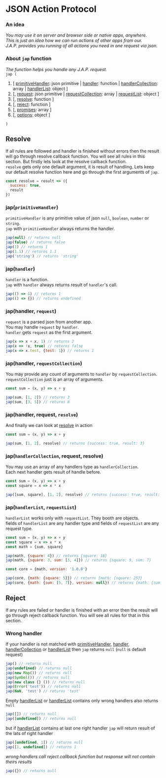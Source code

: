 # JSON Action Protocol
### An idea
*You may use it on server and browser side or native apps, anywhere.  
This is just an idea how we can run actions of other apps from our.  
J.A.P. provides you running of all actions you need in one request via json.*
### About `jap` function
*The function helps you handle any J.A.P. request.*  
`jap (`  
1. \[ [primitiveHandler](#japprimitivehandler): json primitive | [handler](#japhandler): function | [handlerCollection](#japhandlercollection-request-resolve): array | [handlerList](#handlerList): object \]
2. \[, [request](#japhandler-request): json primitive | [requestCollection](#japhandler-requestCollection): array | [requestList](#requestList): object \]  
3. \[, [resolve](#resolve): function \]
4. \[, [reject](#reject): function \]
5. \[, [promises](#promises): array \]
6. \[, [options](#options): object \]

`)`
## Resolve
If all rules are followed and handler is finished without errors then the result will go
through resolve callback function.
You will see all rules in this section.
But firstly lets look at the resolve callback function.  
`resolve` gets only one default argument, it is result of handling.
Lets keep our default resolve function here and go through the first arguments of `jap`.
```javascript
const resolve = result => ({
  success: true,
  result
})
```
### jap(`primitiveHandler`)
`primitiveHandler` is any primitive value of json `null`, `boolean`, `number` or `string`.  
`jap` with `primitiveHandler` always returns the handler.
```javascript
jap(null) // returns null
jap(false) // returns false
jap(1) // returns 1
jap(1.1) // returns 1.1
jap('string') // returns 'string'
``` 
### jap(`handler`)
`handler` is a function.  
`jap` with `handler` always returns result of `handler`'s call.
```javascript
jap(() => 1) // returns 1
jap(() => {}) // returns undefined
``` 
### jap(handler, `request`)
`request` is a parsed json from another app.  
You may handle `request` by `handler`.  
`handler` gets `request` as the first argument.
```javascript
jap(x => x + x, 1) // returns 2
jap(x => !x, true) // returns false
jap(x => x.test, {test: 1}) // returns 1
```
### jap(handler, `requestCollection`)
You may provide any count of arguments to `handler` by `requestCollection`.  
`requestCollection` just is an array of arguments.
```javascript
const sum = (x, y) => x + y

jap(sum, [1, 2]) // returns 3
jap(sum, [3, 5]) // returns 8
```
### jap(handler, request, `resolve`)
And finally we can look at [resolve](#resolve) in action
```javascript
const sum = (x, y) => x + y

jap(sum, [1, 2], resolve) // returns {success: true, result: 3}
```
### jap(`handlerCollection`, request, resolve)
You may use an array of any handlers type as `handlerCollection`.  
Each next handler gets result of handle before.
```javascript
const sum = (x, y) => x + y
const square = x => x * x

jap([sum, square], [1, 2], resolve) // returns {success: true, result: 9}
```
### jap(`handlerList`, `requestList`)
`handlerList` works only with `requestList`. They booth are objects.  
fields of `handlerList` are any handler type and fields of `requestList` are any request type.
```javascript
const sum = (x, y) => x + y
const square = x => x * x
const math = {sum, square}

jap(math, {square: 4}) // returns {square: 16}
jap(math, {square: 3, sum: [3, 4]}) // returns {square: 9, sum: 7}

const core = {math, version: '1.0.0'}

jap(core, {math: {square: 5}}) // returns {math: {square: 25}}
jap(core, {math: {sum: [5, 7]}, version: null}) // returns {math: {sum: 12}, version: '1.0.0'}
```

## Reject
If any rules are failed or handler is finished with an error then the result will go
through reject callback function.
You will see all rules for that in this section.
### Wrong handler
If your handler is not matched with [primitiveHandler](#primitiveHandler), [handler](#handler), [handlerCollection](#handlerCollection) or [handlerList](#handlerList)
then `jap` returns `null` (`null` is default request)
```javascript
jap() // returns null
jap(undefined) // returns null
jap(new Map()) // returns null
jap(Symbol()) // returns null
jap(new class {} ()) // returns null
jap(Error('test')) // returns null
jap(NaN, 'test') // returns 'test'
``` 
Empty [handlerList](#handlerList) or [handlerList](#handlerList) contains only wrong handlers
also returns `null`
```javascript
jap([]) // returns null
jap([undefined]) // returns null
```
but if [handlerList](#handlerList) contains at last one right handler `jap` will return
result of the lats of right handler
```javascript
jap([undefined, 1]) // returns null
jap([1, undefined]) // returns 1
```
*wrong handlers call reject callback function but response will not contain theirs results*


```javascript
jap({}) // returns null
```